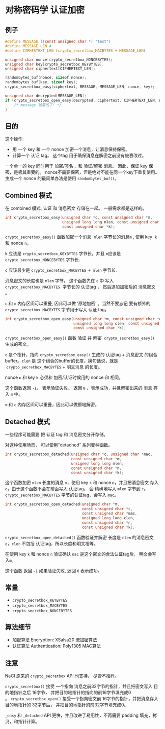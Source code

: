 # 对称密码学 认证加密 

## 例子

```c
#define MESSAGE ((const unsigned char *) "test")
#define MESSAGE_LEN 4
#define CIPHERTEXT_LEN (crypto_secretbox_MACBYTES + MESSAGE_LEN)

unsigned char nonce[crypto_secretbox_NONCEBYTES];
unsigned char key[crypto_secretbox_KEYBYTES];
unsigned char ciphertext[CIPHERTEXT_LEN];

randombytes_buf(nonce, sizeof nonce);
randombytes_buf(key, sizeof key);
crypto_secretbox_easy(ciphertext, MESSAGE, MESSAGE_LEN, nonce, key);

unsigned char decrypted[MESSAGE_LEN];
if (crypto_secretbox_open_easy(decrypted, ciphertext, CIPHERTEXT_LEN, nonce, key) != 0) {
    /* message 被篡改了! */
}
```

## 目的

这个操作:
- 用 一个 key  和 一个 nonce 加密一个消息，让消息保持保密。
- 计算一个 认证 tag。 这个tag 用于确保消息在解密之前没有被篡改过。


一个单一的 key 同时用于 加密/签名 ,  和 验证/解密 消息。 因此，保证 key 保密，是极其重要的。
nonce不需要保密，但是绝对不能在同一个key下重复使用。生成一个 nonce 的最简单办法是使用 `randombytes_buf()`。


## Combined 模式


在 combined 模式, 认证  和 消息密文 存储在一起。 一般需求都是这样的。

```c
int crypto_secretbox_easy(unsigned char *c, const unsigned char *m,
                          unsigned long long mlen, const unsigned char *n,
                          const unsigned char *k);
```

 `crypto_secretbox_easy()`  函数加密一个消息  `mlen` 字节长的消息`m` , 使用 key  `k` 和 nonce `n`。
 
`k` 应该是 `crypto_secretbox_KEYBYTES` 字节长，并且 `n`应该是 `crypto_secretbox_NONCEBYTES` 字节长.

`c` 应该最少是 `crypto_secretbox_MACBYTES + mlen` 字节长.

消息密文的长度也是 `mlen` 字节， 这个函数先在 `c` 中 写入 `crypto_secretbox_MACBYTES`  字节长的 认证tag ， 然后追加加密后的 消息密文  。

`c` 和 `m` 内存区间可以重叠, 因此可以做 ‘原地加密’ 。当然不要忘记 要有额外的 `crypto_secretbox_MACBYTES` 字节用于写入 认证 tag。


```c
int crypto_secretbox_open_easy(unsigned char *m, const unsigned char *c,
                               unsigned long long clen, const unsigned char *n,
                               const unsigned char *k);
```

`crypto_secretbox_open_easy()` 函数 验证 并 解密  `crypto_secretbox_easy()` 生成的密文。

`c` 是个指针，指向 `crypto_secretbox_easy()` 生成的  认证tag + 消息密文  的组合buffer。`clen` 是 这个组合的buffer的长度，换句话说，就是  `crypto_secretbox_MACBYTES` + 明文消息 的长度。


 nonce `n` 和 key `k` 必须和 加密/认证时候用的  nonce 和  相同。
 
这个函数返回 `-1`， 表示验证失败。
返回 `0` ，表示成功，并且解密出来的 消息 存入 `m` 中。

`m` 和 `c` 内存区间可以重叠，因此可以做原地解密。


## Detached 模式


一些程序可能需要 把 认证 tag  和 消息密文分开存储。

对这种使用场景， 可以使用"detached" 系列变种函数。

```c
int crypto_secretbox_detached(unsigned char *c, unsigned char *mac,
                              const unsigned char *m,
                              unsigned long long mlen,
                              const unsigned char *n,
                              const unsigned char *k);
```
这个函数加密 `mlen` 长度的消息 `m`，使用 key `k` 和 nonce `n`，并且把消息密文 存入 `c`，由于这个函数不会在前面写入 认证tag， 会 精确地写入 `mlen` 字节到 `c`。
 `crypto_secretbox_MACBYTES` 字节的认证tag，会写入 `mac`。
 
```c
int crypto_secretbox_open_detached(unsigned char *m,
                                   const unsigned char *c,
                                   const unsigned char *mac,
                                   unsigned long long clen,
                                   const unsigned char *n,
                                   const unsigned char *k);
```

 `crypto_secretbox_open_detached()` 函数验证并解密 长度是 `clen` 的消息密文 `c`，`clen` 不包括 认证tag，所以长度和明文相等。
 
在使用 key `k` 和 nonce `n` 验证确认 `mac` 是这个密文的合法认证tag后， 明文会写入`m`。

这个函数 返回 `-1` 如果验证失败, 返回 `0` 表示成功。


## 常量

- `crypto_secretbox_KEYBYTES`
- `crypto_secretbox_MACBYTES`
- `crypto_secretbox_NONCEBYTES`

## 算法细节

- 加密算法 Encryption: XSalsa20 流加密算法
- 认证算法 Authentication: Poly1305 MAC算法

## 注意

 NaCl 原来的 `crypto_secretbox` API 也支持， 尽管不推荐。

 
`crypto_secretbox()` 接受 一个指向 消息之前32字节的指针，并且把密文写入 目的地指针之后 16字节， 并把目的地指针的指向的前16字节填充成0 。 `crypto_secretbox_open()` 接受一个指向密文前 16字节的指针，并把消息存入 目的地指针的 32字节后， 并把目的地指针的前32字节填充成0。

 `_easy` 和 `_detached`  API 更快，并且改进了易用性，不再需要 padding 填充，拷贝，和指针计算。
